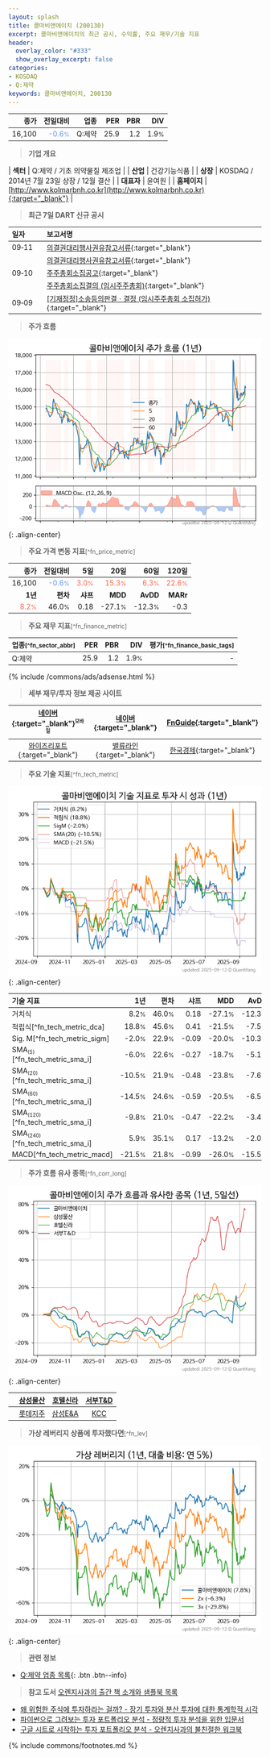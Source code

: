```yaml
---
layout: splash
title: 콜마비앤에이치 (200130)
excerpt: 콜마비앤에이치의 최근 공시, 수익률, 주요 재무/기술 지표
header:
  overlay_color: "#333"
  show_overlay_excerpt: false
categories:
- KOSDAQ
- Q:제약
keywords: 콜마비앤에이치, 200130
---
```


| **종가** | **전일대비** | **업종** | **PER** | **PBR** | **DIV** |
| -------: | -----------: | -------: | ------: | ------: | ------: |
| 16,100 | <span style="color: cornflowerblue">-0.6<small>%</small></span> | Q:제약 | 25.9 | 1.2 | 1.9<small>%</small> |

<!-- more -->


> **기업 개요**<a id="company"></a>

| <span style="white-space:nowrap;">**섹터**</span> | Q:제약 / 기초 의약물질 제조업 |
| <span style="white-space:nowrap;">**산업**</span> | 건강기능식품 |
| <span style="white-space:nowrap;">**상장**</span> | KOSDAQ / 2014년 7월 23일 상장 / 12월 결산 |
| <span style="white-space:nowrap;">**대표자**</span> | 윤여원 |
| <span style="white-space:nowrap;">**홈페이지**</span> | [http://www.kolmarbnh.co.kr](http://www.kolmarbnh.co.kr){:target="_blank"} |


> **최근 7일 DART 신규 공시**<a id="dart"></a>

| **일자** |      | **보고서명** |
| :------- | :--- | :----------- |
| 09&#x2011;11 | | [의결권대리행사권유참고서류](https://dart.fss.or.kr/dsaf001/main.do?rcpNo=20250911000466){:target="_blank"} |
|  | | [의결권대리행사권유참고서류](https://dart.fss.or.kr/dsaf001/main.do?rcpNo=20250911000427){:target="_blank"} |
| 09&#x2011;10 | | [주주총회소집공고](https://dart.fss.or.kr/dsaf001/main.do?rcpNo=20250910000452){:target="_blank"} |
|  | | [주주총회소집결의              (임시주주총회)](https://dart.fss.or.kr/dsaf001/main.do?rcpNo=20250910900253){:target="_blank"} |
| 09&#x2011;09 | | [[기재정정]소송등의판결ㆍ결정              (임시주주총회 소집허가)](https://dart.fss.or.kr/dsaf001/main.do?rcpNo=20250909900237){:target="_blank"} |


> **주가 흐름**<a id="price"></a>

![200130](/stock/images/200130.png){: .align-center}


> **주요 가격 변동 지표**<small>[^fn_price_metric]</small>

| **종가** | **전일대비** | **5일** | **20일** | **60일** | **120일** |
| -------: | -----------: | ------: | -------: | -------: | --------: |
| 16,100 | <span style="color: cornflowerblue">-0.6<small>%</small></span> | <span style="color: tomato">3.0<small>%</small></span> | <span style="color: tomato">15.3<small>%</small></span> | <span style="color: tomato">6.3<small>%</small></span> | <span style="color: tomato">22.6<small>%</small></span> |
| **1년** | **편차** | **샤프** | **MDD** | **AvDD** | **MARr** |
| <span style="color: tomato">8.2<small>%</small></span> | 46.0<small>%</small> | 0.18 | -27.1<small>%</small> | -12.3<small>%</small> | -0.3 |


> **주요 재무 지표**<small>[^fn_finance_metric]</small>

| **업종**<small>[^fn_sector_abbr]</small> | **PER** | **PBR** | **DIV** | **평가**<small>[^fn_finance_basic_tags]</small> |
| :--------------------------------------- | ------: | ------: | ------: | ----------------------------------------------: |
| Q:제약 | 25.9 | 1.2 | 1.9<small>%</small> | - |



{% include /commons/ads/adsense.html %}

> **세부 재무/투자 정보 제공 사이트**

| [네이버](https://m.stock.naver.com/domestic/stock/200130/finance/summary){:target="_blank"}<sup><small>모바일</small></sup> | [네이버](https://finance.naver.com/item/coinfo.naver?code=200130){:target="_blank"} | [FnGuide](https://comp.fnguide.com/SVO2/ASP/SVD_Invest.asp?gicode=A200130&MenuYn=Y){:target="_blank"} |
| :---: | :---: | :---: |
| [와이즈리포트](https://comp.wisereport.co.kr/company/c1040001.aspx?cmp_cd=200130){:target="_blank"} | [밸류라인](https://www.valueline.co.kr/finance/summary/200130){:target="_blank"} | [한국경제](https://markets.hankyung.com/stock/200130/financial-summary){:target="_blank"} |


> **주요 기술 지표**<small>[^fn_tech_metric]</small>


![200130](/stock/images/200130_tech.png){: .align-center}

| **기술 지표** | **1년** | **편차** | **샤프** | **MDD** | **AvDD** |
| :------------ | ------: | -----------: | -------: | ------: | -------: |
| 거치식 | 8.2<small>%</small> | 46.0<small>%</small> | 0.18 | -27.1<small>%</small> | -12.3<small>%</small> |
| 적립식[^fn_tech_metric_dca] | 18.8<small>%</small> | 45.6<small>%</small> | 0.41 | -21.5<small>%</small> | -7.5<small>%</small> |
| Sig. M[^fn_tech_metric_sigm] | -2.0<small>%</small> | 22.9<small>%</small> | -0.09 | -20.0<small>%</small> | -10.3<small>%</small> |
| SMA<small><sub>(5)</sub></small>[^fn_tech_metric_sma_i] | -6.0<small>%</small> | 22.6<small>%</small> | -0.27 | -18.7<small>%</small> | -5.1<small>%</small> |
| SMA<small><sub>(20)</sub></small>[^fn_tech_metric_sma_i] | -10.5<small>%</small> | 21.9<small>%</small> | -0.48 | -23.8<small>%</small> | -7.6<small>%</small> |
| SMA<small><sub>(60)</sub></small>[^fn_tech_metric_sma_i] | -14.5<small>%</small> | 24.6<small>%</small> | -0.59 | -20.5<small>%</small> | -6.5<small>%</small> |
| SMA<small><sub>(120)</sub></small>[^fn_tech_metric_sma_i] | -9.8<small>%</small> | 21.0<small>%</small> | -0.47 | -22.2<small>%</small> | -3.4<small>%</small> |
| SMA<small><sub>(240)</sub></small>[^fn_tech_metric_sma_i] | 5.9<small>%</small> | 35.1<small>%</small> | 0.17 | -13.2<small>%</small> | -2.0<small>%</small> |
| MACD[^fn_tech_metric_macd] | -21.5<small>%</small> | 21.8<small>%</small> | -0.99 | -26.0<small>%</small> | -15.5<small>%</small> |


> **주가 흐름 유사 종목**<a id="corr"></a><small>[^fn_corr_long]</small>

![200130](/stock/images/200130_corr.png){: .align-center}

|       | [삼성물산](/028260/) | [호텔신라](/008770/) | [서부T&D](/006730/) |
| :---: | :------------------------------------: | :------------------------------------: | :------------------------------------: |
|       | [롯데지주](/004990/) | [삼성E&A](/028050/) | [KCC](/002380/) |


> **가상 레버리지 상품에 투자했다면**<a id="2x"></a><small>[^fn_lev]</small>

![200130](/stock/images/200130_2x.png){: .align-center}


> **관련 정보**

- [Q:제약 업종 목록](/stats/sector/kosdaq_업종_제약_종목/){: .btn .btn--info}

> **참고 도서** [오렌지사과의 출간 책 소개와 샘플북 목록](https://kongdori.tistory.com/691)

- [왜 위험한 주식에 투자하라는 걸까? - 장기 투자와 분산 투자에 대한 통계학적 시각](https://kongdori.tistory.com/421)
- [파이썬으로 그려보는 투자 포트폴리오 분석  - 정량적 투자 분석을 위한 입문서](https://kongdori.tistory.com/643)
- [구글 시트로 시작하는 투자 포트폴리오 분석 - 오렌지사과의 불친절한 워크북](https://kongdori.tistory.com/449)


{% include commons/footnotes.md %}